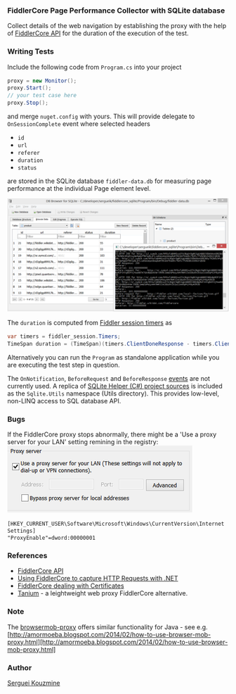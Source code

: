 ### FiddlerCore Page Performance Collector with SQLite database
Collect details of the web navigation by establishing the proxy with the help of [FiddlerCore API](http://www.google.com/url?sa=t&rct=j&q=&esrc=s&source=web&cd=1&cad=rja&uact=8&ved=0CCoQFjAAahUKEwjAjsXr44XGAhUCz4AKHa-LAKA&url=http%3A%2F%2Fwww.telerik.com%2Ffiddler%2Ffiddlercore&ei=IYV4VYD6OYKegwSvl4KACg&usg=AFQjCNFytjHPn-EXeXR3Vr-LT-syJw-huw&bvm=bv.95277229,d.eXY)
for the duration of the execution of the test.

### Writing Tests
Include the following code from `Program.cs` into your project 
```c#
proxy = new Monitor();
proxy.Start();
// your test case here
proxy.Stop();
```
  
and merge `nuget.config` with yours. This will provide delegate to
`OnSessionComplete` event where selected headers
 * `id`
 * `url`
 * `referer`
 * `duration`
 * `status`

are stored in the SQLite database `fiddler-data.db` for measuring page performance at the individual Page element level.

![SQLite database capture](https://github.com/sergueik/fiddlercore_sqlite/raw/master/screenshots/capture1.png)

The `duration` is computed from [Fiddler session timers](http://fiddler.wikidot.com/timers) as
```c#
var timers = fiddler_session.Timers;
TimeSpan duration = (TimeSpan)(timers.ClientDoneResponse - timers.ClientBeginRequest);
```
Alternatively  you can run the `Program` as standalone application while you are executing the test step in question.

The `OnNotification`, `BeforeRequest` and `BeforeResponse`
[events](https://github.com/jimevans/WebDriverProxyExamples/blob/master/lib/FiddlerCore4.XML) are not currently used.
A replica of [SQLite Helper (C#) project sources](http://sh.codeplex.com) is included as the `Sqlite.Utils` namespace (Utils directory).
This provides low-level, non-LINQ access to SQL database API.

### Bugs
If the FiddlerCore proxy stops abnormally, there might be a 'Use a proxy server for your LAN' setting remining in the registry:
![LAN setting](https://github.com/sergueik/fiddlercore_sqlite/raw/master/screenshots/capture2.png)
```
[HKEY_CURRENT_USER\Software\Microsoft\Windows\CurrentVersion\Internet Settings]
"ProxyEnable"=dword:00000001
```

### References
* [FiddlerCore API](https://github.com/rkprajapat/webtester/blob/master/FiddlerCoreAPI/FiddlerCore.chm)
* [Using FiddlerCore to capture HTTP Requests with .NET](https://weblog.west-wind.com/posts/2014/jul/29/using-fiddlercore-to-capture-http-requests-with-net)
* [FiddlerCore dealing with Certificates](http://stackoverflow.com/questions/24969198/how-do-i-get-fiddlercore-programmatic-certificate-installation-to-stick)
* [Tanium](https://github.com/justcoding121/Titanium-Web-Proxy) - a leightweight web proxy FiddlerCore alternative.

### Note
The [browsermob-proxy](https://github.com/lightbody/browsermob-proxy) offers similar functionality for Java - see e.g. [http://amormoeba.blogspot.com/2014/02/how-to-use-browser-mob-proxy.html][http://amormoeba.blogspot.com/2014/02/how-to-use-browser-mob-proxy.html]

### Author
[Serguei Kouzmine](kouzmine_serguei@yahoo.com)